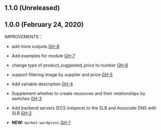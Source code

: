 ## 1.1.0 (Unreleased)
## 1.0.0 (February 24, 2020)

IMPROVEMENTS：

- add more outputs [GH-8]( https://github.com/terraform-alicloud-modules/terraform-alicloud-market-wordpress/pull/8)
- Add examples for module [GH-7]( https://github.com/terraform-alicloud-modules/terraform-alicloud-market-wordpress/pull/7)
- change type of product_suggested_price to number [GH-6]( https://github.com/terraform-alicloud-modules/terraform-alicloud-market-wordpress/pull/6)
- support filtering image by supplier and price [GH-5]( https://github.com/terraform-alicloud-modules/terraform-alicloud-market-wordpress/pull/5)
- Add variable description [GH-4]( https://github.com/terraform-alicloud-modules/terraform-alicloud-market-wordpress/pull/4)
- Supplement whether to create resources and their relationships by switches [GH-3]( https://github.com/terraform-alicloud-modules/terraform-alicloud-market-wordpress/pull/3)
- Add backend servers (ECS instance) to the SLB and Associate DNS with SLB [GH-2]( https://github.com/terraform-alicloud-modules/terraform-alicloud-market-wordpress/pull/2)

- **NEW:** `market-wordpress` [GH-1]( https://github.com/terraform-alicloud-modules/terraform-alicloud-market-wordpress/pull/1)
